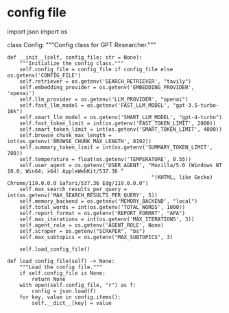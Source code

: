 # config file

import json import os

class Config: """Config class for GPT Researcher."""

    def __init__(self, config_file: str = None):
        """Initialize the config class."""
        self.config_file = config_file if config_file else os.getenv('CONFIG_FILE')
        self.retriever = os.getenv('SEARCH_RETRIEVER', "tavily")
        self.embedding_provider = os.getenv('EMBEDDING_PROVIDER', 'openai')
        self.llm_provider = os.getenv('LLM_PROVIDER', "openai")
        self.fast_llm_model = os.getenv('FAST_LLM_MODEL', "gpt-3.5-turbo-16k")
        self.smart_llm_model = os.getenv('SMART_LLM_MODEL', "gpt-4-turbo")
        self.fast_token_limit = int(os.getenv('FAST_TOKEN_LIMIT', 2000))
        self.smart_token_limit = int(os.getenv('SMART_TOKEN_LIMIT', 4000))
        self.browse_chunk_max_length = int(os.getenv('BROWSE_CHUNK_MAX_LENGTH', 8192))
        self.summary_token_limit = int(os.getenv('SUMMARY_TOKEN_LIMIT', 700))
        self.temperature = float(os.getenv('TEMPERATURE', 0.55))
        self.user_agent = os.getenv('USER_AGENT', "Mozilla/5.0 (Windows NT 10.0; Win64; x64) AppleWebKit/537.36 "
                                                   "(KHTML, like Gecko) Chrome/119.0.0.0 Safari/537.36 Edg/119.0.0.0")
        self.max_search_results_per_query = int(os.getenv('MAX_SEARCH_RESULTS_PER_QUERY', 5))
        self.memory_backend = os.getenv('MEMORY_BACKEND', "local")
        self.total_words = int(os.getenv('TOTAL_WORDS', 1000))
        self.report_format = os.getenv('REPORT_FORMAT', "APA")
        self.max_iterations = int(os.getenv('MAX_ITERATIONS', 3))
        self.agent_role = os.getenv('AGENT_ROLE', None)
        self.scraper = os.getenv("SCRAPER", "bs")
        self.max_subtopics = os.getenv("MAX_SUBTOPICS", 3)

        self.load_config_file()

    def load_config_file(self) -> None:
        """Load the config file."""
        if self.config_file is None:
            return None
        with open(self.config_file, "r") as f:
            config = json.load(f)
        for key, value in config.items():
            self.__dict__[key] = value
